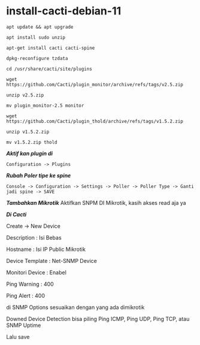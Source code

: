 # install-cacti-debian-11


```
apt update && apt upgrade
```
```
apt install sudo unzip
```
```
apt-get install cacti cacti-spine
```
```
dpkg-reconfigure tzdata
```
```
cd /usr/share/cacti/site/plugins
```
```
wget https://github.com/Cacti/plugin_monitor/archive/refs/tags/v2.5.zip
```
```
unzip v2.5.zip
```
```
mv plugin_monitor-2.5 monitor
```
```
wget https://github.com/Cacti/plugin_thold/archive/refs/tags/v1.5.2.zip
```
```
unzip v1.5.2.zip
```
```
mv v1.5.2.zip thold
```

***Aktif kan plugin di***
```
Configuration -> Plugins
```
***Rubah Poler tipe ke spine***
```
Console -> Configuration -> Settings -> Poller -> Poller Type -> Ganti jadi spine -> SAVE
```

***Tambahkan Mikrotik***
Aktifkan SNPM DI Mikrotik, kasih akses read aja ya



***Di Cacti***

Create -> New Device

Description : Isi Bebas

Hostname : Isi IP Public Mikrotik

Device Template : Net-SNMP Device

Monitori Device : Enabel

Ping Warning : 400

Ping Alert : 400


di SNMP Options sesuaikan dengan yang ada dimikrotik


Downed Device Detection bisa piling Ping ICMP, Ping UDP, Ping TCP, atau SNMP Uptime

Lalu save
